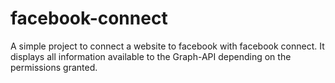 # facebook-connect
A simple project to connect a website to facebook with facebook connect. It displays all information available to the Graph-API depending on the permissions granted.
